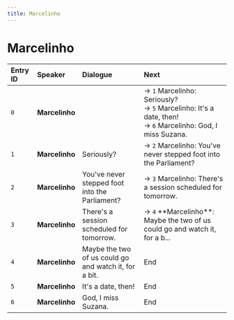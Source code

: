 ```yaml
---
title: Marcelinho
---
```


# Marcelinho


| Entry ID | Speaker | Dialogue | Next |
| :------- | :------ | :------- | :------------ |
| `0` | **Marcelinho** |  | → `1` Marcelinho: Seriously?<br>→ `5` Marcelinho: It's a date, then\!<br>→ `6` Marcelinho: God, I miss Suzana\. |
| `1` | **Marcelinho** | Seriously? | → `2` Marcelinho: You've never stepped foot into the Parliament? |
| `2` | **Marcelinho** | You've never stepped foot into the Parliament? | → `3` Marcelinho: There's a session scheduled for tomorrow\. |
| `3` | **Marcelinho** | There's a session scheduled for tomorrow\. | → `4` \*\*Marcelinho\*\*: Maybe the two of us could go and watch it, for a b\.\.\. |
| `4` | **Marcelinho** | Maybe the two of us could go and watch it, for a bit\. | End |
| `5` | **Marcelinho** | It's a date, then\! | End |
| `6` | **Marcelinho** | God, I miss Suzana\. | End |
